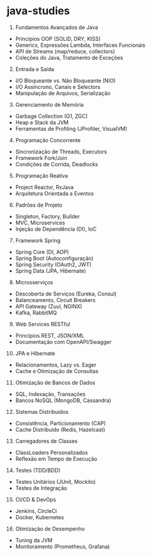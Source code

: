 # java-studies

1. Fundamentos Avançados de Java

- Princípios OOP (SOLID, DRY, KISS)
- Generics, Expressões Lambda, Interfaces Funcionais
- API de Streams (map/reduce, collectors)
- Coleções do Java, Tratamento de Exceções

2. Entrada e Saída

- I/O Bloqueante vs. Não Bloqueante (NIO)
- I/O Assíncrono, Canais e Selectors
- Manipulação de Arquivos, Serialização

3. Gerenciamento de Memória

- Garbage Collection (G1, ZGC)
- Heap e Stack da JVM
- Ferramentas de Profiling (JProfiler, VisualVM)

4. Programação Concorrente

- Sincronização de Threads, Executors
- Framework Fork/Join
- Condições de Corrida, Deadlocks

5. Programação Reativa

- Project Reactor, RxJava
- Arquitetura Orientada a Eventos

6. Padrões de Projeto

- Singleton, Factory, Builder
- MVC, Microservices
- Injeção de Dependência (DI), IoC

7. Framework Spring

- Spring Core (DI, AOP)
- Spring Boot (Autoconfiguração)
- Spring Security (OAuth2, JWT)
- Spring Data (JPA, Hibernate)

8. Microsserviços

- Descoberta de Serviços (Eureka, Consul)
- Balanceamento, Circuit Breakers
- API Gateway (Zuul, NGINX)
- Kafka, RabbitMQ

9. Web Services RESTful

- Princípios REST, JSON/XML
- Documentação com OpenAPI/Swagger

10. JPA e Hibernate

- Relacionamentos, Lazy vs. Eager
- Cache e Otimização de Consultas

11. Otimização de Bancos de Dados

- SQL, Indexação, Transações
- Bancos NoSQL (MongoDB, Cassandra)

12. Sistemas Distribuídos

- Consistência, Particionamento (CAP)
- Cache Distribuído (Redis, Hazelcast)

13. Carregadores de Classes

- ClassLoaders Personalizados
- Reflexão em Tempo de Execução

14. Testes (TDD/BDD)

- Testes Unitários (JUnit, Mockito)
- Testes de Integração

15. CI/CD & DevOps

- Jenkins, CircleCI
- Docker, Kubernetes

16. Otimização de Desempenho

- Tuning da JVM
- Monitoramento (Prometheus, Grafana)
